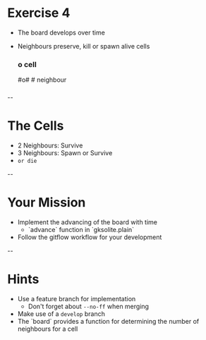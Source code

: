 # Exercise 4

* The board develops over time
* Neighbours preserve, kill or spawn alive cells


	###		o cell
	#o#		# neighbour
	###

--

# The Cells

* 2 Neighbours: Survive
* 3 Neighbours: Spawn or Survive
* `or die`

--

# Your Mission

* Implement the advancing of the board with time <!-- .element: class="fragment" -->
	* <!-- .element: class="fragment" --> `advance` function in `gksolite.plain`
* <!-- .element: class="fragment" --> Follow the gitflow workflow for your development

--


# Hints

* Use a feature branch for implementation
	* Don't forget about `--no-ff` when merging
* Make use of a `develop` branch
* <!-- .element: class="fragment" --> The `board` provides a function for determining the number of neighbours for a cell

